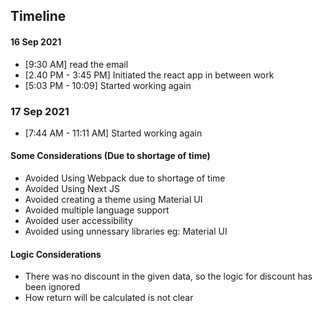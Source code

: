 ## Timeline ##

#### 16 Sep 2021 ####

* [9:30 AM] read the email
* [2.40 PM - 3:45 PM] Initiated the react app in between work
* [5:03 PM - 10:09] Started working again

### 17 Sep 2021 ####

* [7:44 AM - 11:11 AM] Started working again

#### Some Considerations (Due to shortage of time) ####
* Avoided Using Webpack due to shortage of time
* Avoided Using Next JS
* Avoided creating a theme using Material UI
* Avoided multiple language support
* Avoided user accessibility
* Avoided using unnessary libraries eg: Material UI


#### Logic Considerations ####
* There was no discount in the given data, so the logic for discount has been ignored
* How return will be calculated is not clear
